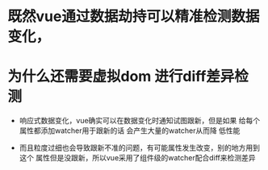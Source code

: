 

# 既然vue通过数据劫持可以精准检测数据变化，
# 为什么还需要虚拟dom 进行diff差异检测

  - 响应式数据变化，vue确实可以在数据变化时通知试图跟新，但是如果
    给每个属性都添加watcher用于跟新的话 会产生大量的watcher从而降
    低性能

  - 而且粒度过细也会导致跟新不准的问题，有可能属性发生改变，别的地方用到这个 
    属性但是没跟新，所以vue采用了组件级的watcher配合diff来检测差异